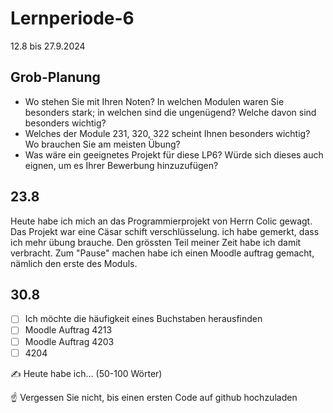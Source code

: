# Lernperiode-6


12.8 bis 27.9.2024

## Grob-Planung

- Wo stehen Sie mit Ihren Noten? In welchen Modulen waren Sie besonders stark; in welchen sind die ungenügend? Welche davon sind besonders wichtig?
- Welches der Module 231, 320, 322 scheint Ihnen besonders wichtig? Wo brauchen Sie am meisten Übung?
- Was wäre ein geeignetes Projekt für diese LP6? Würde sich dieses auch eignen, um es Ihrer Bewerbung hinzuzufügen?
## 23.8
Heute habe ich mich an das Programmierprojekt von Herrn Colic gewagt. Das Projekt war eine Cäsar schift verschlüsselung. ich habe gemerkt, dass ich mehr übung brauche. Den grössten Teil meiner Zeit habe ich damit verbracht. Zum "Pause" machen habe ich einen Moodle auftrag gemacht, nämlich den erste des Moduls. 

## 30.8
- [ ] Ich möchte die häufigkeit eines Buchstaben herausfinden
- [ ] Moodle Auftrag 4213
- [ ] Moodle Auftrag 4203
- [ ] 4204

✍️ Heute habe ich... (50-100 Wörter)

☝️ Vergessen Sie nicht, bis einen ersten Code auf github hochzuladen
